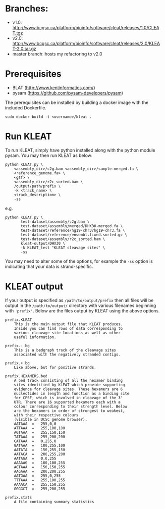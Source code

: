 # Branches:

* v1.0: http://www.bcgsc.ca/platform/bioinfo/software/cleat/releases/1.0/CLEAT.tgz
* v2.0: http://www.bcgsc.ca/platform/bioinfo/software/cleat/releases/2.0/KLEAT-2.0.tar.gz
* master branch: hosts my refactoring to v2.0


# Prerequisites

* BLAT (http://www.kentinformatics.com/)
* pysam (https://github.com/pysam-developers/pysam)

The prerequisites can be installed by building a docker image with the included
Dockerfile.

```
sudo docker build -t <username>/kleat .
```

# Run KLEAT

To run KLEAT, simply have python installed along with the python module
pysam. You may then run KLEAT as below:

```
python KLEAT.py \
	<assembly_dir>/c2g.bam <assembly_dir>/sample-merged.fa \
	<reference_genome.fa> \
	<gtf> \
	<assembly_dir>/r2c_sorted.bam \
	/output/path/prefix \
	-k <track_name> \
	<track_description> \
	-ss
```

e.g.

```
python KLEAT.py \
       test-dataset/assembly/c2g.bam \
       test-dataset/assembly/merged/DHX30-merged.fa \
       test-dataset/reference/hg19-chr3/hg19-chr3.fa \
       test-dataset/reference/ensembl.fixed.sorted.gz \
       test-dataset/assembly/r2c_sorted.bam \
       kleat-output/DHX30 \
       -k KLEAT_test "KLEAT cleavage sites" \
       -ss
```

You may need to alter some of the options, for example the `-ss` option is
indicating that your data is strand-specific.

# KLEAT output

If your output is specified as `/path/to/output/prefix` then all files will be
output in the `/path/to/output/` directory with various filenames beginning
with `'prefix'`. Below are the files output by KLEAT using the above options.

```
prefix.KLEAT
    This is the main output file that KLEAT produces.
    Inside you can find rows of data corresponding to
    various cleavage site locations as well as other
    useful information.

prefix.-.bg
    This is a bedgraph track of the cleavage sites
    associated with the negatively stranded contigs.

prefix.+.bg
    Like above, but for positive strands.

prefix.HEXAMERS.bed
    A bed track consisting of all the hexamer binding
    sites identified by KLEAT which provide supporting
    evidence for cleavage sites. These hexamers are 6
    nucleotides in length and function as a binding site
    for CPSF, which is involved in cleavage of the 3'
    UTR. There are 16 supported hexamers each with a 
    colour corresponding to their strength level. Below 
    are the hexamers in order of strongest to weakest, 
    with their respective colours 
    (visible in UCSC genome browser).
    AATAAA  =   255,0,0
    ATTAAA  =   255,100,100
    AGTAAA  =   255,150,150
    TATAAA  =   255,200,200
    CATAAA  =   0,255,0
    GATAAA  =   100,255,100
    AATATA  =   150,255,150
    AATACA  =   200,255,200
    AATAGA  =   0,0,255
    AAAAAG  =   100,100,255
    ACTAAA  =   150,150,255
    AAGAAA  =   200,200,255
    AATGAA  =   255,0,255
    TTTAAA  =   255,100,255
    AAAACA  =   255,150,255
    GGGGCT  =   255,200,255

prefix.stats
    A file containing summary statistics
```
